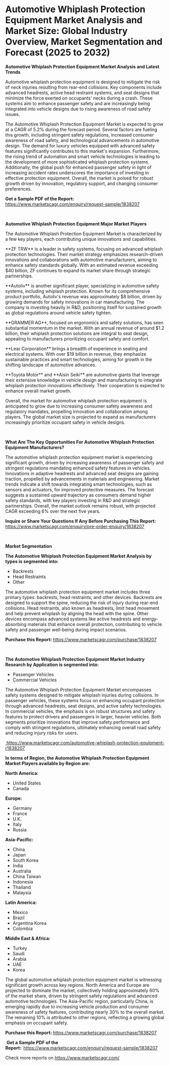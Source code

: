 <p><h1>Automotive Whiplash Protection Equipment Market Analysis and Market Size: Global Industry Overview, Market Segmentation and Forecast (2025 to 2032)</h1></p><p><strong>Automotive Whiplash Protection Equipment Market Analysis and Latest Trends</strong></p>
<p><p>Automotive whiplash protection equipment is designed to mitigate the risk of neck injuries resulting from rear-end collisions. Key components include advanced headrests, active head restraint systems, and seat designs that minimize the force exerted on occupants' necks during a crash. These systems aim to enhance passenger safety and are increasingly being integrated into vehicle designs due to rising awareness of road safety issues.</p><p>The Automotive Whiplash Protection Equipment Market is expected to grow at a CAGR of 5.2% during the forecast period. Several factors are fueling this growth, including stringent safety regulations, increased consumer awareness of road safety, and technological advancements in automotive design. The demand for luxury vehicles equipped with advanced safety features significantly contributes to this market's expansion. Furthermore, the rising trend of automation and smart vehicle technologies is leading to the development of more sophisticated whiplash protection systems. Additionally, the global push for enhanced passenger safety in light of increasing accident rates underscores the importance of investing in effective protection equipment. Overall, the market is poised for robust growth driven by innovation, regulatory support, and changing consumer preferences.</p></p>
<p><strong>Get a Sample PDF of the Report:&nbsp;</strong> <a href="https://www.marketscagr.com/enquiry/request-sample/1838207?utm_campaign=2992&utm_medium=2&utm_source=Github&utm_content=ia&utm_term=31032025&utm_id=automotive-whiplash-protection-equipment">https://www.marketscagr.com/enquiry/request-sample/1838207</a></p>
<p>&nbsp;</p>
<p><strong>Automotive Whiplash Protection Equipment Major Market Players</strong></p>
<p><p>The Automotive Whiplash Protection Equipment Market is characterized by a few key players, each contributing unique innovations and capabilities. </p><p>**ZF TRW** is a leader in safety systems, focusing on advanced whiplash protection technologies. Their market strategy emphasizes research-driven innovations and collaborations with automotive manufacturers, aiming to enhance safety standards globally. With an estimated revenue exceeding $40 billion, ZF continues to expand its market share through strategic partnerships.</p><p>**Autoliv** is another significant player, specializing in automotive safety systems, including whiplash protection. Known for its comprehensive product portfolio, Autoliv's revenue was approximately $8 billion, driven by growing demands for safety innovations in car manufacturing. The company is investing heavily in R&D, positioning itself for sustained growth as global regulations around vehicle safety tighten.</p><p>**GRAMMER AG**, focused on ergonomics and safety solutions, has seen substantial momentum in the market. With an annual revenue of around $1.2 billion, their whiplash protection solutions are integral to seat design, appealing to manufacturers prioritizing occupant safety and comfort.</p><p>**Lear Corporation** brings a breadth of experience in seating and electrical systems. With over $19 billion in revenue, they emphasize sustainable practices and smart technologies, aiming for growth in the shifting landscape of automotive advances.</p><p>**Toyota Motor** and **Aisin Seiki** are automotive giants that leverage their extensive knowledge in vehicle design and manufacturing to integrate whiplash protection innovations effectively. Their cooperation is expected to enhance overall market growth.</p><p>Overall, the market for automotive whiplash protection equipment is anticipated to grow due to increasing consumer safety awareness and regulatory mandates, propelling innovation and collaboration among players. The global market size is projected to expand as manufacturers increasingly prioritize occupant safety in vehicle designs.</p></p>
<p>&nbsp;</p>
<p><strong>What Are The Key Opportunities For Automotive Whiplash Protection Equipment Manufacturers?</strong></p>
<p><p>The automotive whiplash protection equipment market is experiencing significant growth, driven by increasing awareness of passenger safety and stringent regulations mandating enhanced safety features in vehicles. Innovations in adaptive headrests and advanced seat designs are gaining traction, propelled by advancements in materials and engineering. Market trends indicate a shift towards integrating smart technologies, such as sensors and actuators, for improved protective measures. The forecast suggests a sustained upward trajectory as consumers demand higher safety standards, with key players investing in R&D and strategic partnerships. Overall, the market outlook remains robust, with projected CAGR exceeding 6% over the next five years.</p></p>
<p><strong>Inquire or Share Your Questions If Any Before Purchasing This Report:</strong> <a href="https://www.marketscagr.com/enquiry/pre-order-enquiry/1838207?utm_campaign=2992&utm_medium=2&utm_source=Github&utm_content=ia&utm_term=31032025&utm_id=automotive-whiplash-protection-equipment">https://www.marketscagr.com/enquiry/pre-order-enquiry/1838207</a></p>
<p>&nbsp;</p>
<p><strong>Market Segmentation</strong></p>
<p><strong>The Automotive Whiplash Protection Equipment Market Analysis by types is segmented into:</strong></p>
<p><ul><li>Backrests</li><li>Head Restraints</li><li>Other</li></ul></p>
<p><p>The automotive whiplash protection equipment market includes three primary types: backrests, head restraints, and other devices. Backrests are designed to support the spine, reducing the risk of injury during rear-end collisions. Head restraints, also known as headrests, limit head movement and help prevent whiplash by aligning the head with the spine. Other devices encompass advanced systems like active headrests and energy-absorbing materials that enhance overall protection, contributing to vehicle safety and passenger well-being during impact scenarios.</p></p>
<p><strong>Purchase this Report:&nbsp;</strong><a href="https://www.marketscagr.com/purchase/1838207?utm_campaign=2992&utm_medium=2&utm_source=Github&utm_content=ia&utm_term=31032025&utm_id=automotive-whiplash-protection-equipment">https://www.marketscagr.com/purchase/1838207</a></p>
<p>&nbsp;</p>
<p><strong>The Automotive Whiplash Protection Equipment Market Industry Research by Application is segmented into:</strong></p>
<p><ul><li>Passenger Vehicles</li><li>Commercial Vehicles</li></ul></p>
<p><p>The Automotive Whiplash Protection Equipment Market encompasses safety systems designed to mitigate whiplash injuries during collisions. In passenger vehicles, these systems focus on enhancing occupant protection through advanced headrests, seat designs, and active safety technologies. In commercial vehicles, the emphasis is on robust structures and safety features to protect drivers and passengers in larger, heavier vehicles. Both segments prioritize innovations that improve safety performance and comply with stringent regulations, ultimately enhancing overall road safety and reducing injury risks for users.</p></p>
<p><a href="https://www.marketscagr.com/automotive-whiplash-protection-equipment-r1838207?utm_campaign=2992&utm_medium=2&utm_source=Github&utm_content=ia&utm_term=31032025&utm_id=automotive-whiplash-protection-equipment">&nbsp;https://www.marketscagr.com/automotive-whiplash-protection-equipment-r1838207</a></p>
<p><strong>In terms of Region, the Automotive Whiplash Protection Equipment Market Players available by Region are:</strong></p>
<p>
    <p> <strong> North America: </strong>
        <ul>
            <li>United States</li>
            <li>Canada</li>
        </ul>
        </p> 
    <p> <strong> Europe: </strong>
        <ul>
            <li>Germany</li>
            <li>France</li>
            <li>U.K.</li>
            <li>Italy</li>
            <li>Russia</li>
        </ul>
        </p> 
    <p> <strong> Asia-Pacific: </strong>
        <ul>
            <li>China</li>
            <li>Japan</li>
            <li>South Korea</li>
            <li>India</li>
            <li>Australia</li>
            <li>China Taiwan</li>
            <li>Indonesia</li>
            <li>Thailand</li>
            <li>Malaysia</li>
        </ul>
        </p> 
    <p> <strong> Latin America: </strong>
        <ul>
            <li>Mexico</li>
            <li>Brazil</li>
            <li>Argentina Korea</li>
            <li>Colombia</li>
        </ul>
        </p> 
    <p> <strong> Middle East & Africa: </strong>
        <ul>
            <li>Turkey</li>
            <li>Saudi</li>
            <li>Arabia</li>
            <li>UAE</li>
            <li>Korea</li>
        </ul>
    </p>
    </p>
<p><p>The global automotive whiplash protection equipment market is witnessing significant growth across key regions. North America and Europe are projected to dominate the market, collectively holding approximately 60% of the market share, driven by stringent safety regulations and advanced automotive technologies. The Asia-Pacific region, particularly China, is emerging rapidly due to increasing vehicle production and consumer awareness of safety features, contributing nearly 30% to the overall market. The remaining 10% is attributed to other regions, reflecting a growing global emphasis on occupant safety.</p></p>
<p><strong>Purchase this Report: </strong><a href="https://www.marketscagr.com/purchase/1838207?utm_campaign=2992&utm_medium=2&utm_source=Github&utm_content=ia&utm_term=31032025&utm_id=automotive-whiplash-protection-equipment">https://www.marketscagr.com/purchase/1838207</a></p>
<p>&nbsp;<strong>Get a Sample PDF of the Report:&nbsp;&nbsp;</strong><a href="https://www.marketscagr.com/enquiry/request-sample/1838207?utm_campaign=2992&utm_medium=2&utm_source=Github&utm_content=ia&utm_term=31032025&utm_id=automotive-whiplash-protection-equipment">https://www.marketscagr.com/enquiry/request-sample/1838207</a></p>
<p><strong></strong></p>
<p>Check more reports on <a href="https://www.marketscagr.com/?utm_campaign=2992&utm_medium=2&utm_source=Github&utm_content=ia&utm_term=31032025&utm_id=automotive-whiplash-protection-equipment">https://www.marketscagr.com/</a></p>